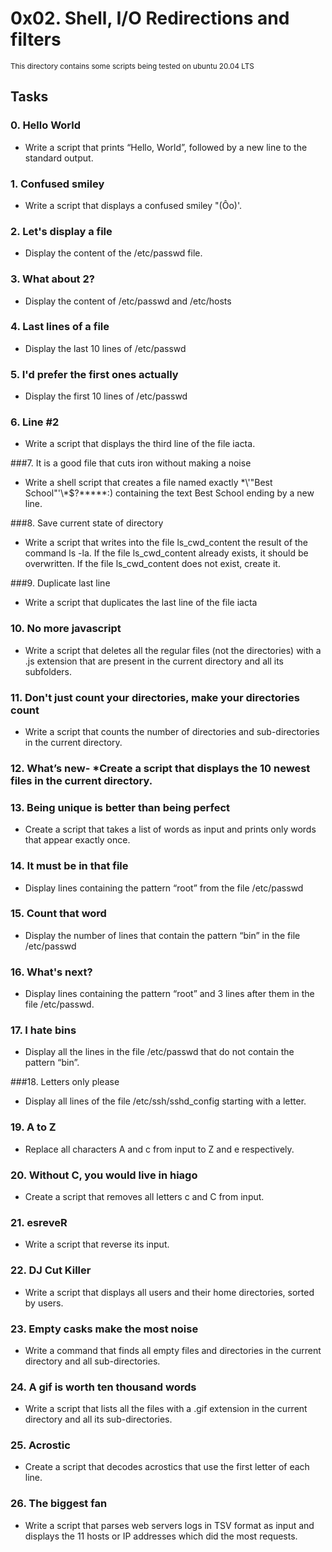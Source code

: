 # 0x02. Shell, I/O Redirections and filters

<sub>This directory contains some scripts being tested on ubuntu 20.04 LTS</sub>

## Tasks

### 0. Hello World
- Write a script that prints “Hello, World”, followed by a new line to the standard output.

### 1. Confused smiley
- Write a script that displays a confused smiley "(Ôo)'.

### 2. Let's display a file
- Display the content of the /etc/passwd file.

### 3. What about 2?
- Display the content of /etc/passwd and /etc/hosts

### 4. Last lines of a file
- Display the last 10 lines of /etc/passwd

### 5. I'd prefer the first ones actually
- Display the first 10 lines of /etc/passwd

### 6. Line #2
- Write a script that displays the third line of the file iacta.

###7. It is a good file that cuts iron without making a noise
- Write a shell script that creates a file named exactly \*\\'"Best School"\'\\*$\?\*\*\*\*\*:) containing the text Best School ending by a new line.

###8. Save current state of directory
- Write a script that writes into the file ls_cwd_content the result of the command ls -la. If the file ls_cwd_content already exists, it should be overwritten. If the file ls_cwd_content does not exist, create it.

###9. Duplicate last line
- Write a script that duplicates the last line of the file iacta

### 10. No more javascript
- Write a script that deletes all the regular files (not the directories) with a .js extension that are present in the current directory and all its subfolders.

### 11. Don't just count your directories, make your directories count
- Write a script that counts the number of directories and sub-directories in the current directory.

### 12. What’s new- *Create a script that displays the 10 newest files in the current directory.

### 13. Being unique is better than being perfect
- Create a script that takes a list of words as input and prints only words that appear exactly once.

### 14. It must be in that file
- Display lines containing the pattern “root” from the file /etc/passwd

### 15. Count that word
- Display the number of lines that contain the pattern “bin” in the file /etc/passwd

### 16. What's next?
- Display lines containing the pattern “root” and 3 lines after them in the file /etc/passwd.

### 17. I hate bins
- Display all the lines in the file /etc/passwd that do not contain the pattern “bin”.

###18. Letters only please
- Display all lines of the file /etc/ssh/sshd_config starting with a letter.

### 19. A to Z
- Replace all characters A and c from input to Z and e respectively.

### 20. Without C, you would live in hiago
- Create a script that removes all letters c and C from input.

### 21. esreveR
- Write a script that reverse its input.

### 22. DJ Cut Killer
- Write a script that displays all users and their home directories, sorted by users.

### 23. Empty casks make the most noise
- Write a command that finds all empty files and directories in the current directory and all sub-directories.

### 24. A gif is worth ten thousand words
- Write a script that lists all the files with a .gif extension in the current directory and all its sub-directories.

### 25. Acrostic
- Create a script that decodes acrostics that use the first letter of each line.

### 26. The biggest fan
- Write a script that parses web servers logs in TSV format as input and displays the 11 hosts or IP addresses which did the most requests.
